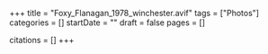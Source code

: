 +++
title = "Foxy_Flanagan_1978_winchester.avif"
tags = ["Photos"]
categories = []
startDate = ""
draft = false
pages = []

citations = []
+++
